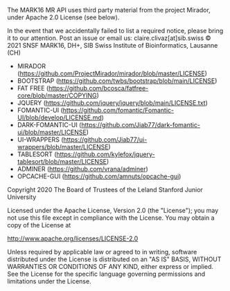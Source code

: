 The MARK16 MR API uses third party material from the project Mirador, under Apache 2.0 License (see below).

In the event that we accidentally failed to list a required notice, please
bring it to our attention. Post an issue or email us: claire.clivaz[at]sib.swiss
© 2021 SNSF MARK16, DH+, SIB Swiss Institute of Bioinformatics, Lausanne (CH)

- MIRADOR  (https://github.com/ProjectMirador/mirador/blob/master/LICENSE)
- BOOTSTRAP  (https://github.com/twbs/bootstrap/blob/main/LICENSE)
- FAT FREE  (https://github.com/bcosca/fatfree-core/blob/master/COPYING)
- JQUERY (https://github.com/jquery/jquery/blob/main/LICENSE.txt)
- FOMANTIC-UI (https://github.com/fomantic/Fomantic-UI/blob/develop/LICENSE.md)
- DARK-FOMANTIC-UI (https://github.com/Jiab77/dark-fomantic-ui/blob/master/LICENSE)
- UI-WRAPPERS (https://github.com/Jiab77/ui-wrappers/blob/master/LICENSE)
- TABLESORT (https://github.com/kylefox/jquery-tablesort/blob/master/LICENSE)
- ADMINER (https://github.com/vrana/adminer)
- OPCACHE-GUI (https://github.com/amnuts/opcache-gui)

Copyright 2020 The Board of Trustees of the Leland Stanford Junior University

Licensed under the Apache License, Version 2.0 (the "License");
you may not use this file except in compliance with the License.
You may obtain a copy of the License at

  http://www.apache.org/licenses/LICENSE-2.0

Unless required by applicable law or agreed to in writing, software
distributed under the License is distributed on an "AS IS" BASIS,
WITHOUT WARRANTIES OR CONDITIONS OF ANY KIND, either express or implied.
See the License for the specific language governing permissions and
limitations under the License.
